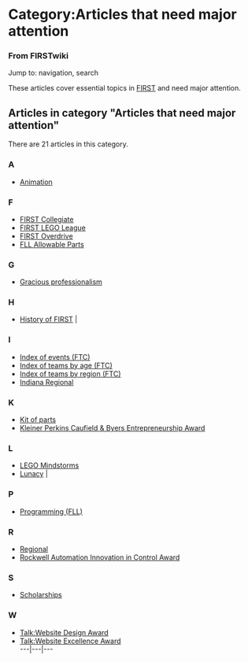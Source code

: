 
# Category:Articles that need major attention

### From FIRSTwiki

Jump to: navigation, search

These articles cover essential topics in [FIRST](first)
and need major attention.

  

## Articles in category "Articles that need major attention"

There are 21 articles in this category.

### A

  * [Animation](Animation "Animation" )

### F

  * [FIRST Collegiate](FIRST_Collegiate "FIRST Collegiate" )
  * [FIRST LEGO League](FIRST_LEGO_League "FIRST LEGO League" )
  * [FIRST Overdrive](FIRST_Overdrive "FIRST Overdrive" )
  * [FLL Allowable Parts](FLL_Allowable_Parts "FLL Allowable Parts" )

### G

  * [Gracious professionalism](Gracious_professionalism "Gracious professionalism" )

### H

  * [History of FIRST](History_of_FIRST "History of FIRST" )
|

### I

  * [Index of events (FTC)](Index_of_events_%28FTC%29 "Index of events \(FTC\)" )
  * [Index of teams by age (FTC)](Index_of_teams_by_age_%28FTC%29 "Index of teams by age \(FTC\)" )
  * [Index of teams by region (FTC)](Index_of_teams_by_region_%28FTC%29 "Index of teams by region \(FTC\)" )
  * [Indiana Regional](Indiana_Regional "Indiana Regional" )

### K

  * [Kit of parts](Kit_of_parts "Kit of parts" )
  * [Kleiner Perkins Caufield & Byers Entrepreneurship Award](Kleiner_Perkins_Caufield_%26_Byers_Entrepreneurship_Award "Kleiner Perkins Caufield & Byers Entrepreneurship Award" )

### L

  * [LEGO Mindstorms](LEGO_Mindstorms "LEGO Mindstorms" )
  * [Lunacy](Lunacy "Lunacy" )
|

### P

  * [Programming (FLL)](Programming_%28FLL%29 "Programming \(FLL\)" )

### R

  * [Regional](Regional "Regional" )
  * [Rockwell Automation Innovation in Control Award](Rockwell_Automation_Innovation_in_Control_Award "Rockwell Automation Innovation in Control Award" )

### S

  * [Scholarships](Scholarships "Scholarships" )

### W

  * [Talk:Website Design Award](Talk:Website_Design_Award "Talk:Website Design Award" )
  * [Talk:Website Excellence Award](Talk:Website_Excellence_Award "Talk:Website Excellence Award" )  
---|---|---  
  
